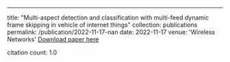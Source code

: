 ---
title: "Multi-aspect detection and classification with multi-feed dynamic frame skipping in vehicle of internet things"
collection: publications
permalink: /publication/2022-11-17-nan
date: 2022-11-17
venue: 'Wireless Networks'
[Download paper here](https://scholar.google.com/citations?view_op=view_citation&hl=en&user=CCckbEUAAAAJ&cstart=20&pagesize=80&citation_for_view=CCckbEUAAAAJ:gVv57TyPmFsC)

citation count: 1.0